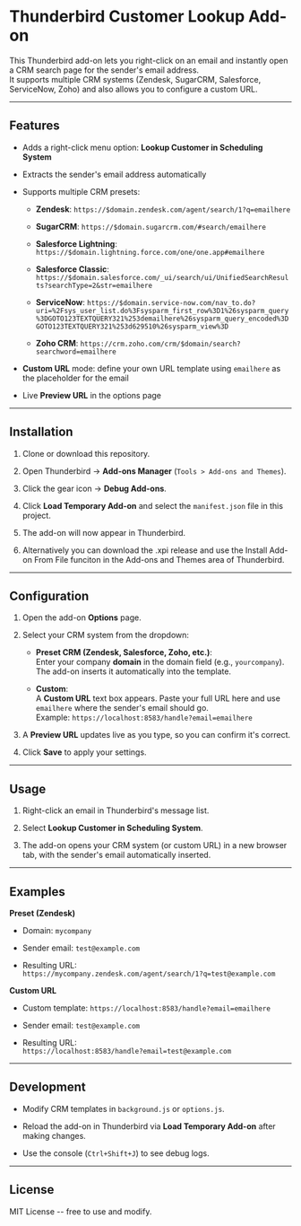 Thunderbird Customer Lookup Add-on
==================================

This Thunderbird add-on lets you right-click on an email and instantly open a CRM search page for the sender's email address.\
It supports multiple CRM systems (Zendesk, SugarCRM, Salesforce, ServiceNow, Zoho) and also allows you to configure a custom URL.

* * * * *

Features
--------

-   Adds a right-click menu option: **Lookup Customer in Scheduling System**

-   Extracts the sender's email address automatically

-   Supports multiple CRM presets:

    -   **Zendesk**: `https://$domain.zendesk.com/agent/search/1?q=emailhere`

    -   **SugarCRM**: `https://$domain.sugarcrm.com/#search/emailhere`

    -   **Salesforce Lightning**: `https://$domain.lightning.force.com/one/one.app#emailhere`

    -   **Salesforce Classic**: `https://$domain.salesforce.com/_ui/search/ui/UnifiedSearchResults?searchType=2&str=emailhere`

    -   **ServiceNow**: `https://$domain.service-now.com/nav_to.do?uri=%2Fsys_user_list.do%3Fsysparm_first_row%3D1%26sysparm_query%3DGOTO123TEXTQUERY321%253demailhere%26sysparm_query_encoded%3DGOTO123TEXTQUERY321%253d629510%26sysparm_view%3D`

    -   **Zoho CRM**: `https://crm.zoho.com/crm/$domain/search?searchword=emailhere`

-   **Custom URL** mode: define your own URL template using `emailhere` as the placeholder for the email

-   Live **Preview URL** in the options page

* * * * *

Installation
------------

1.  Clone or download this repository.

2.  Open Thunderbird → **Add-ons Manager** (`Tools > Add-ons and Themes`).

3.  Click the gear icon → **Debug Add-ons**.

4.  Click **Load Temporary Add-on** and select the `manifest.json` file in this project.

5.  The add-on will now appear in Thunderbird.

6.  Alternatively you can download the .xpi release and use the Install Add-on From File funciton in the Add-ons and Themes area of Thunderbird.

* * * * *

Configuration
-------------

1.  Open the add-on **Options** page.

2.  Select your CRM system from the dropdown:

    -   **Preset CRM (Zendesk, Salesforce, Zoho, etc.)**:\
        Enter your company **domain** in the domain field (e.g., `yourcompany`).\
        The add-on inserts it automatically into the template.

    -   **Custom**:\
        A **Custom URL** text box appears. Paste your full URL here and use `emailhere` where the sender's email should go.\
        Example: `https://localhost:8583/handle?email=emailhere`

3.  A **Preview URL** updates live as you type, so you can confirm it's correct.

4.  Click **Save** to apply your settings.

* * * * *

Usage
-----

1.  Right-click an email in Thunderbird's message list.

2.  Select **Lookup Customer in Scheduling System**.

3.  The add-on opens your CRM system (or custom URL) in a new browser tab, with the sender's email automatically inserted.

* * * * *

Examples
--------

**Preset (Zendesk)**

-   Domain: `mycompany`

-   Sender email: `test@example.com`

-   Resulting URL:\
    `https://mycompany.zendesk.com/agent/search/1?q=test@example.com`

**Custom URL**

-   Custom template: `https://localhost:8583/handle?email=emailhere`

-   Sender email: `test@example.com`

-   Resulting URL:\
    `https://localhost:8583/handle?email=test@example.com`

* * * * *

Development
-----------

-   Modify CRM templates in `background.js` or `options.js`.

-   Reload the add-on in Thunderbird via **Load Temporary Add-on** after making changes.

-   Use the console (`Ctrl+Shift+J`) to see debug logs.

* * * * *

License
-------

MIT License -- free to use and modify.
